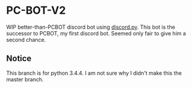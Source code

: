 # PC-BOT-V2
WIP better-than-PCBOT discord bot using [discord.py][dpy].
This bot is the successor to PCBOT, my first discord bot. Seemed only fair to give him a second chance.

[dpy]: https://github.com/Rapptz/discord.

## Notice
This branch is for python 3.4.4. I am not sure why I didn't make this the master branch.
